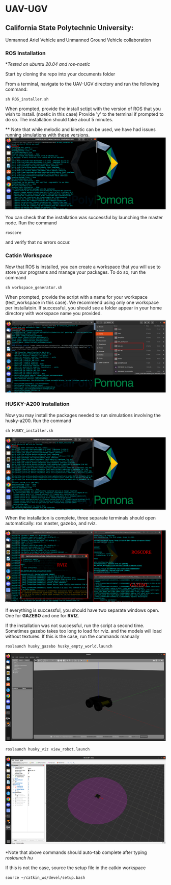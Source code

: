 # UAV-UGV
## California State Polytechnic University: 
Unmanned Ariel Vehicle and Unmanned Ground Vehicle collaboration 

### ROS Installation
**Tested on ubuntu 20.04 and ros-noetic* 

Start by cloning the repo into your documents folder

From a terminal, navigate to the UAV-UGV directory and run the following command:
```
sh ROS_installer.sh
```
When prompted, provide the install sctipt with the version of ROS that you wish to install. (noetic in this case)
Provide 'y' to the terminal if prompted to do so. The installation should take about 5 minutes.

** Note that while melodic and kinetic can be used, we have had issues running simulations with these versions.
![ROS installation](readme/ros_install.png)

You can check that the installation was successful by launching the master node. Run the command
```
roscore
```
and verify that no errors occur.

### Catkin Workspace
Now that ROS is installed, you can create a workspace that you will use to store your programs and manage your packages.
To do so, run the command
```
sh workspace_generator.sh
```
When prompted, provide the script with a name for your workspace (test_workspace in this case). We recommend using only one workspace 
per installatoin. If successful, you should see a folder appear in your home directory with workspace name you provided.

![workspace generator](readme/workspace.png)

### HUSKY-A200 Installation
Now you may install the packages needed to run simulations involving the husky-a200. Run the command 

```
sh HUSKY_installer.sh
```
![workspace generator](readme/husky_install.png)

When the installation is complete, three separate terminals should open automatically: ros master, gazebo, and rviz.

![workspace generator](readme/husky_install2.png)

If everything is successful, you should have two separate windows open. One for <b>GAZEBO</b>
and one for <b>RVIZ</b>.

If the installation was not successful, run the script a second time. Sometimes gazebo takes too long to load for rviz.
and the models will load without textures. If this is the case, run the commands manually 

```
roslaunch husky_gazebo husky_empty_world.launch
```
![workspace generator](readme/gazebo.png)
```
roslaunch husky_viz view_robot.launch
```

![workspace generator](readme/rviz.png)

*Note that above commands should auto-tab complete after typing <i>roslaunch hu</i>

If this is not the case, source the setup file in the catkin workspace

```
source ~/catkin_ws/devel/setup.bash
```